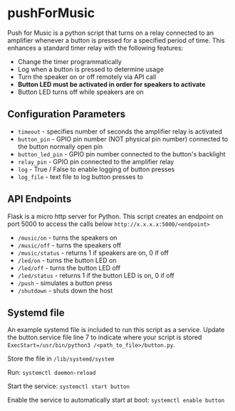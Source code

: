 # pushForMusic

Push for Music is a python script that turns on a relay connected to an amplifier whenever a button is pressed for a specified period of time. This enhances a standard timer relay with the following features:

* Change the timer programmatically
* Log when a button is pressed to determine usage
* Turn the speaker on or off remotely via API call
* **Button LED must be activated in order for speakers to activate**
* Button LED turns off while speakers are on


## Configuration Parameters

* ```timeout``` - specifies number of seconds the amplifier relay is activated
* ```button_pin``` - GPIO pin number (NOT physical pin number) connected to the button normally open pin
* ```button_led_pin``` - GPIO pin number connected to the button's backlight
* ```relay_pin``` - GPIO pin connected to the amplifier relay
* ```log``` - True / False to enable logging of button presses
* ```log_file``` - text file to log button presses to

## API Endpoints

Flask is a micro http server for Python. This script creates an endpoint on port 5000 to access the calls below ```http://x.x.x.x:5000/<endpoint>```

* ```/music/on``` - turns the speakers on
* ```/music/off``` - turns the speakers off
* ```/music/status``` - returns 1 if speakers are on, 0 if off
* ```/led/on``` - turns the button LED on
* ```/led/off``` - turns the button LED off
* ```/led/status``` - returns 1 if the button LED is on, 0 if off
* ```/push``` - simulates a button press
* ```/shutdown``` - shuts down the host

## Systemd file

An example systemd file is included to run this script as a service. Update the button.service file line 7 to indicate where your script is stored ```ExecStart=/usr/bin/python3 /<path_to_file>/button.py```.

Store the file in ```/lib/systemd/system```

Run: ```systemctl daemon-reload```

Start the service: ```systemctl start button```

Enable the service to automatically start at boot: ```systemctl enable button```
